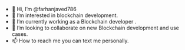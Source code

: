 - 👋 Hi, I’m @farhanjaved786
- 👀 I’m interested in blockchain development.
- 🌱 I’m currently working as a Blockchain developer .
- 💞️ I’m looking to collaborate on new Blockchain development and use cases.
- 📫 How to reach me you can text me personally.

<!---
farhanjaved786/farhanjaved786 is a ✨ special ✨ repository because its `README.md` (this file) appears on your GitHub profile.
You can click the Preview link to take a look at your changes.
--->
